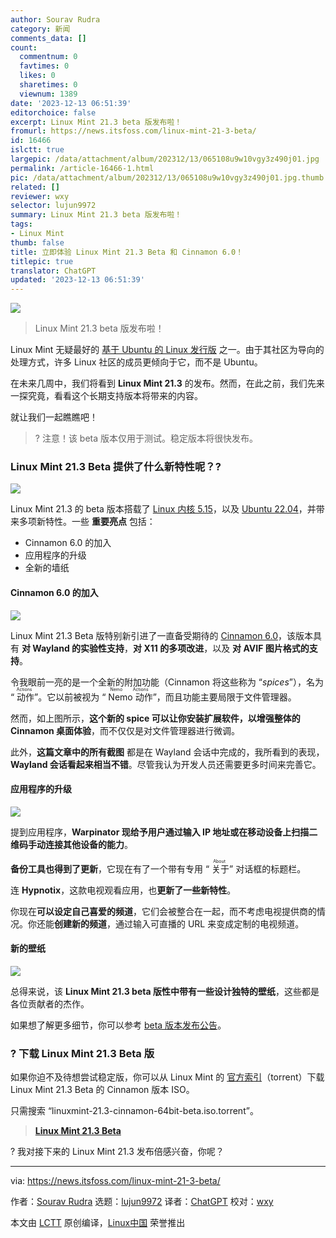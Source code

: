 ```yaml
---
author: Sourav Rudra
category: 新闻
comments_data: []
count:
  commentnum: 0
  favtimes: 0
  likes: 0
  sharetimes: 0
  viewnum: 1389
date: '2023-12-13 06:51:39'
editorchoice: false
excerpt: Linux Mint 21.3 beta 版发布啦！
fromurl: https://news.itsfoss.com/linux-mint-21-3-beta/
id: 16466
islctt: true
largepic: /data/attachment/album/202312/13/065108u9w10vgy3z490j01.jpg
permalink: /article-16466-1.html
pic: /data/attachment/album/202312/13/065108u9w10vgy3z490j01.jpg.thumb.jpg
related: []
reviewer: wxy
selector: lujun9972
summary: Linux Mint 21.3 beta 版发布啦！
tags:
- Linux Mint
thumb: false
title: 立即体验 Linux Mint 21.3 Beta 和 Cinnamon 6.0！
titlepic: true
translator: ChatGPT
updated: '2023-12-13 06:51:39'
---
```


![](/data/attachment/album/202312/13/065108u9w10vgy3z490j01.jpg)



> 
> Linux Mint 21.3 beta 版发布啦！
> 
> 
> 


Linux Mint 无疑最好的 [基于 Ubuntu 的 Linux 发行版](https://itsfoss.com/best-ubuntu-based-linux-distros/) 之一。由于其社区为导向的处理方式，许多 Linux 社区的成员更倾向于它，而不是 Ubuntu。


在未来几周中，我们将看到 **Linux Mint 21.3** 的发布。然而，在此之前，我们先来一探究竟，看看这个长期支持版本将带来的内容。


就让我们一起瞧瞧吧！



> 
> ? 注意！该 beta 版本仅用于测试。稳定版本将很快发布。
> 
> 
> 


### Linux Mint 21.3 Beta 提供了什么新特性呢？?


![](/data/attachment/album/202312/13/065139mzb30gyvp5p9m5mb.jpg)


Linux Mint 21.3 的 beta 版本搭载了 [Linux 内核 5.15](https://news.itsfoss.com/linux-kernel-5-15-release/)，以及 [Ubuntu 22.04](https://news.itsfoss.com/ubuntu-22-04-release/)，并带来多项新特性。一些 **重要亮点** 包括：


* Cinnamon 6.0 的加入
* 应用程序的升级
* 全新的墙纸


#### Cinnamon 6.0 的加入


![](/data/attachment/album/202312/13/065140zf5iuv0le5f8788r.jpg)


Linux Mint 21.3 Beta 版特别新引进了一直备受期待的 [Cinnamon 6.0](https://news.itsfoss.com/cinnamon-6-0-release/)，该版本具有 **对 Wayland 的实验性支持**，**对 X11 的多项改进**，以及 **对 AVIF 图片格式的支持**。


令我眼前一亮的是一个全新的附加功能（Cinnamon 将这些称为 “*spices*”），名为 “<ruby> 动作 <rt>  Actions </rt></ruby>”。它以前被视为 “<ruby> Nemo 动作 <rt>  Nemo Actions </rt></ruby>”，而且功能主要局限于文件管理器。


然而，如上图所示，**这个新的 spice 可以让你安装扩展软件，以增强整体的 Cinnamon 桌面体验**，而不仅仅是对文件管理器进行微调。


此外，**这篇文章中的所有截图** 都是在 Wayland 会话中完成的，我所看到的表现，**Wayland 会话看起来相当不错**。尽管我认为开发人员还需要更多时间来完善它。


#### 应用程序的升级


![](/data/attachment/album/202312/13/065140ha3a2turqhq8ueze.jpg)


提到应用程序，**Warpinator 现给予用户通过输入 IP 地址或在移动设备上扫描二维码手动连接其他设备的能力**。


**备份工具也得到了更新**，它现在有了一个带有专用 “<ruby> 关于 <rt>  About </rt></ruby>” 对话框的标题栏。


连 **Hypnotix**，这款电视观看应用，也**更新了一些新特性**。


你现在**可以设定自己喜爱的频道**，它们会被整合在一起，而不考虑电视提供商的情况。你还能**创建新的频道**，通过输入可直播的 URL 来变成定制的电视频道。


#### 新的壁纸


![](/data/attachment/album/202312/13/065141iqiu0yf8aj1ixw80.png)


总得来说，该 **Linux Mint 21.3 beta 版性中带有一些设计独特的壁纸**，这些都是各位贡献者的杰作。


如果想了解更多细节，你可以参考 [beta 版本发布公告](https://blog.linuxmint.com/?p=4611)。


### ? 下载 Linux Mint 21.3 Beta 版


如果你迫不及待想尝试稳定版，你可以从 Linux Mint 的 [官方索引](https://linuxmint.com/torrents/)（torrent）下载 Linux Mint 21.3 Beta 的 Cinnamon 版本 ISO。


只需搜索 “linuxmint-21.3-cinnamon-64bit-beta.iso.torrent”。



> 
> **[Linux Mint 21.3 Beta](https://linuxmint.com/torrents/)**
> 
> 
> 


? 我对接下来的 Linux Mint 21.3 发布倍感兴奋，你呢？




---


via: <https://news.itsfoss.com/linux-mint-21-3-beta/>


作者：[Sourav Rudra](https://news.itsfoss.com/author/sourav/) 选题：[lujun9972](https://github.com/lujun9972) 译者：[ChatGPT](https://linux.cn/lctt/ChatGPT) 校对：[wxy](https://github.com/wxy)


本文由 [LCTT](https://github.com/LCTT/TranslateProject) 原创编译，[Linux中国](https://linux.cn/) 荣誉推出
